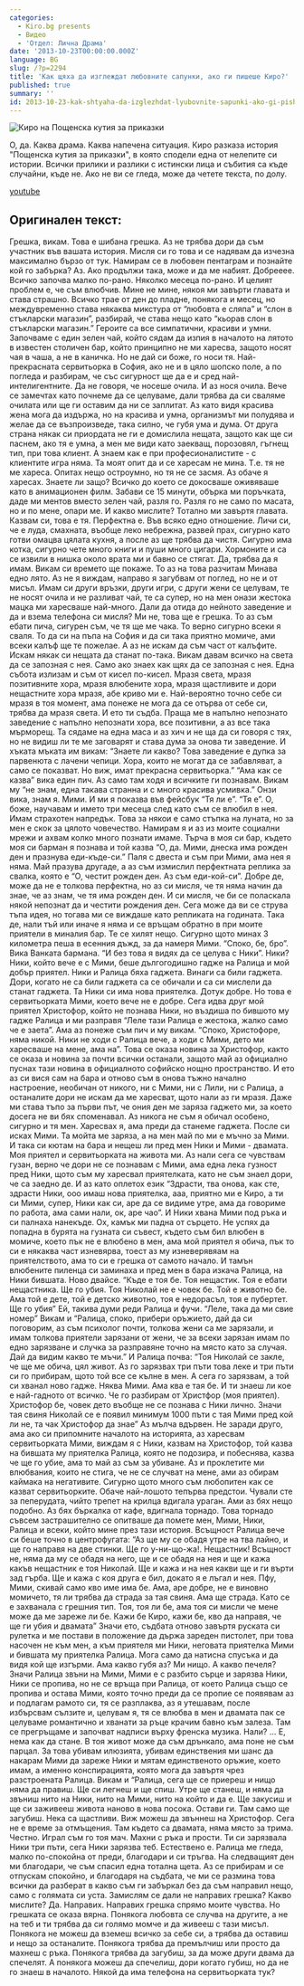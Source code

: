```yaml
---
categories:
  - Kiro.bg presents
  - Видео
  - 'Отдел: Лична Драма'
date: '2013-10-23T00:00:00.000Z'
language: BG
slug: /?p=2294
title: 'Как щяха да изглеждат любовните сапунки, ако ги пишеше Киро?'
published: true
summary: ''
id: 2013-10-23-kak-shtyaha-da-izglezhdat-lyubovnite-sapunki-ako-gi-pisheshe-kiro
---
```


![Киро на Пощенска кутия за приказки](https://raw.githubusercontent.com/kirilchristov/blog_images/main/2013/10/1273838_535694116506650_1785131395_o.jpg)

 О, да. Каква драма. Каква напечена ситуация. Киро разказа история "Пощенска кутия за приказки", в която сподели една от нелепите си истории. Всички прилики и разлики с истински лица и събития са къде случайни, къде не. Ако не ви се гледа, може да четете текста, по долу.

[youtube](https://www.youtube.com/watch?v=Wk4Prz73-es)

## Оригинален текст:


Грешка, викам. Това е шибана грешка. Аз не трябва дори да съм участник във вашата история. Мисля си го това и се надявам да изчезна максимално бързо от тук. Намирам се в любовен пентаграм и познайте кой го забърка? Аз. Ако продължи така, може и да ме набият. Добрееее. Всичко започва малко по-рано. Няколко месеца по-рано. И целият проблем е, че съм влюбчив. Мине не мине, някоя ми завърти главата и става страшно. Всичко трае от ден до пладне, понякога и месец, но междувременно става някаква микстура от “любовта е сляпа” и “слон в стъкларски магазин”, разбирай, че става нещо като “кьорав слон в стъкларски магазин.” Героите са все симпатични, красиви и умни. Започваме с един зелен чай, който сядам да изпия в началото на лятото в известен столичен бар, който принципно не ми харесва, защото носят чая в чаша, а не в каничка. Но не дай си боже, го носи тя. Най-прекрасната сервитьорка в София, ако не и в цяло шопско поле, а по погледа и разбирам, че със сигурност ще да е и сред най-интелигентните. Да не говоря, че носеше очила. И аз нося очила. Вече се замечтах като почнеме да се целуваме, дали трябва да си сваляме очилата или ще ги оставим да ни се заплитат. Аз като видя красива жена мога да издържа, но на красива и умна, организмът ми полудява и желае да се възпроизведе, така силно, че губя ума и дума. От друга страна някак си приордата не ги е домислила нещата, защото как ще си паснем, ако тя е умна, а мен ме види като заекващ, порозовял, гъгнещ тип, при това клиент. А знаем как е при професионалистите - с клиентите игра няма. Та моят опит да и се харесам не мина. Т.е. тя не ме хареса. Опитах нещо остроумно, но тя не се засмя. Аз обаче я харесах. Знаете ли защо? Всичко до което се докосваше оживяваше като в анимационен филм. Забави се 15 минути, обърка ми поръчката, даде ми ментов вместо зелен чай, разля го. Разля го не само по масата, но и по мене, опари ме. И какво мислите? Тотално ми завъртя главата. Казвам си, това е тя. Перфектна е. Във всяко едно отношение. Личи си, че е луда, смахната, въобще леко небрежна, развей прах, сигурно като готви омацва цялата кухня, а после аз ще трябва да чистя. Сигурно има котка, сигурно чете много книги и пуши много цигари. Хормоните и са се извили в нишка около врата ми и бавно се стягат. Да, трябва да я имам. Викам си времето ще покаже. То аз на това разчитам Минава едно лято. Аз не я виждам, направо я загубвам от поглед, но не и от мисъл. Имам си други връзки, други игри, с други жени се целувам, те не носят очила и не разливат чай, те са супер, но на мен онази жестока мацка ми харесваше най-много. Дали да отида до нейното заведение и да и взема телефона си мисля? Ми не, това ще е грешка. То аз съм ебати пича, сигурен съм, че тя ще ме чака. То верно сигурно всеки я сваля. То да си на пъпа на София и да си така приятно момиче, ами всеки калъф ще те пожелае. А аз не искам да съм част от калъфите. Искам някак си нещата да станат по-така. Викам давам всичко на света да се запозная с нея. Само ако знаех как щях да се запозная с нея. Една събота излизам и съм от кисел по-кисел. Мразя света, мразя позитивните хора, мразя влюбените хора, мразя щастливите и дори нещастните хора мразя, абе криво ми е. Най-вероятно точно себе си мразя в тоя момент, ама понеже не мога да се отърва от себе си, трябва да мразя света. И ето ти съдба. Праща ме в напълно непознато заведение с напълно непознати хора, все позитивни, а аз все така мърморещ. Та сядаме на една маса и аз хич и не ща да си говоря с тях, но не видиш ли те ме заговарят и става дума за онова ти заведение. И хъката мъката им викам: “Знаете ли какво? Това заведение е дупка за парвенюта с лачени чепици. Хора, които не могат да се забавляват, а само се показват. Но виж, имат прекрасна сервитьорка.” “Ама как се казва” вика един пич. Аз само там ходя и всичките ги познавам. Викам му “не знам, една такава странна и с много красива усмивка.” Онзи вика, знам я. Мими. И ми я показва във фейсбук “Тя ли е”. “Тя е”. О, боже, научавам и името три месеца след като съм се влюбил в нея. Имам страхотен напредък. Това за някои е само стъпка на луната, но за мен е скок за цялото човечество. Намирам я и аз из моите социални мрежи и ахвам колко много познати имаме. Търча в моя си бар, където моя си барман я познава и той казва “О, да. Мими, днеска има рожден ден и празнува еди-къде-си.” Паля с двеста и съм при Мими, ама нея я няма. Май празува другаде, а аз съм измислил перфектната реплика за свалка, която е “О, честит рожден ден. Аз съм еди-кой-си”. Добре де, може да не е толкова перфектна, но аз си мисля, че тя няма начин да знае, че аз знам, че тя има рожден ден. И си мисля, че би се поласкала някой непознат да и честити рождения ден. Сега може да ви се струва тъпа идея, но тогава ми се виждаше като репликата на годината. Така де, нали тъй или иначе я няма и се връщам обратно в при моите приятели в миналия бар. Те се хилят нещо. Сигурно щото минах 3 километра пеша в есенния дъжд, за да намеря Мими. “Споко, бе, бро”. Вика Ванката бармана. “И без това я видях да се целува с Ники”. Ники? Ники, който вече е с Мими, беше дългогодишно гадже на Ралица и мой добър приятел. Ники и Ралица бяха гаджета. Винаги са били гаджета. Дори, когато не са били гаджета са се обичали и са си мислели да станат гаджета. Та Ники си има нова приятелка. Дотук добре. Но това е сервитьорката Мими, което вече не е добре. Сега идва друг мой приятел Христофор, който не познава Ники, но въздиша по бившото му гадже Ралица и ми разправя “Леле тази Ралица е жестока, жалко само че е заета”. Ама аз понеже съм пич и му викам. “Споко, Христофоре, няма никой. Ники не ходи с Ралица вече, а ходи с Мими, дето ми харесваше на мене, ама на”. Това се оказа новина за Христофор, както се оказа и новина за почти всички останали, защото май аз официално пуснах тази новина в официалното софийско нощно пространство. И ето аз си вися сам на бара и отново съм в онова тъжно начално настроение, необичан от никого, ни с Мими, ни с Лили, ни с Ралица, а останалите дори не искам да ме харесват, щото нали аз ги мразя. Даже ми става тъпо за първи път, че ония ден ме заряза гаджето ми, за което досега не ви бях споменавал. Аз никога не съм я обичал особено, сигурно и тя мен. Харесвах я, ама преди да станеме гаджета. После си исках Мими. Та мойта ме заряза, а на мен май по ми е мъчно за Мими. И така си кютам на бара и нещеш ли пред мен Ники и Мими - двамата. Моя приятел и сервитьорката на живота ми. Аз нали сега се чувствам гузан, верно че дори не се познавам с Мими, ама една лека гузност пред Ники, щото съм му харесвал приятелката, като не съм знаел дори, че са заедно де. И аз като оплетох език “Здрасти, тва онова, как сте, здрасти Ники, ооо имаш нова приятелка, ааа, приятно ми е Киро, а ти си Мими, супер, Ники как си, аре да се видиме утре, ама да говориме по работа, ама сами нали, ок, аре чао”. И Ники хвана Мими под ръка и си палнаха нанекъде. Ох, камък ми падна от сърцето. Не успях да попадна в бурята на гузната си съвест, където съм бил влюбен в момиче, което пък не е влюбено в мен, ама мой приятел я обича, пък то си е някаква част изневярва, тоест аз му изневерявяам на приятелството, ама то си е грешка от самото начало. И тамън влюбените пиленца си заминаха и пред мен в бара изкача Ралица, на Ники бившата. Ново двайсе. “Къде е тоя бе. Тоя нещастик. Тоя е ебати нещастника. Ще го убия. Тоя Николай не е човек бе. Той е животно бе. Ама той е дете, той е детско животно, тоя е недорасъл, тоя е пубертет. Ще го убия” Ей, такива думи реди Ралица и фучи. “Леле, така да ми свие номер” Викам и “Ралица, споко, прибери оръжието, дай да си поговорим, аз съм психолог почти, толкова жени са ме зарязали, и имам толкова приятели зарязани от жени, че за всеки зарязан имам по едно зарязване и случка за разправяне точно на място като за случая. Дай да видим какво те мъчи.” И Ралица почва: “Тоя Николай се закле, че ще ме обича, цял живот. Аз го зарязвах три пъти това леке и три пъти си го прибирам, щото той все се кълне в мен. А сега го зарязвам, а той си хванал ново гадже. Няква Мими. Ама ква е тая бе. И ти знаеш ли кое е най-гадното от всичко. Че го разбирам от Христфор (моя приятел). Христофор бе, човек дето въобще не се познава с Ники лично. Значи тая свиня Николай се е появил минимум 1000 пъти с тая Мими пред кой ли не, та чак Христофор да знае” Аз мълча вдървен. Не заради друго, ама ако си припомните началото на историята, аз харесвам сервитьорката Мими, виждам я с Ники, казвам на Христофор, той казва на бившата му приятелка Ралица, която не подозира, и побеснява, казва че ще го убие, ама то май аз съм за убиване. Аз и проклетите ми влюбвания, които не стига, че не се случват на мене, ами аз обирам каймака на негативите. Сигурно щото много съм любопитен как се казват сервитьорките. Обаче най-лошото тепърва предстои. Чували сте за пеперудата, чийто трепет на крилца вдигала ураган. Ами аз бях нещо подобно. Аз бях бъркалка от кафе, вдигнала торнадо. Това торнадо съвсем застрашително се опитваше да помете мен, Мими, Ники, Ралица и всеки, който мине през тази история. Всъщност Ралица вече си беше точно в центрофугата: “Аз ще му се обадя утре на тва лайно, и ще го направя на две стинки. Ще го у-ни-що-жа!. Нещастник! Всъщност не, няма да му се обадя на него, ще и се обадя на нея и ще и кажа какъв нещастник е тоя Николай. Ще и кажа и на нея какви ще и ги върти зад гърба. Ще и кажа с коя друга е бил, докато я е лъгал и нея. Пфу, Мими, скивай само кво име има бе. Ама, аре добре, не е виновно момичето, тя ли трябва да страда за тая свиня. Ама ще страда. Като се е захванала с грешния тип. Тоя, тоя ли бе, ама тоя си мисли че мене може да ме зареже ли бе. Кажи бе Киро, кажи бе, кво да направя, че ще ги убия и двамата” Значи ето, съдбата отново завъртя руската си рулетка и ме постави в положение да държа зареден пистолет, при това насочен не към мен, а към приятеля ми Ники, неговата приятелка Мими и бившата му приятелка Ралица. Мога само да натисна спусъка и да видя кой ще изгърми. Ама какво губя аз? Ми нищо. А какво печеля? Значи Ралица звъни на Мими, Мими е с разбито сърце и зарязва Ники, Ники се пропива, но не се връща при Ралица, от което Ралица също се пропива и остава Мими, която точно преди да се пропие се появявам аз и подлагам рамото си, тя се разплаква, аз я утешавам, после избърсвам сълзите и, целувам я, тя се влюбва в мен и двамата пак се целуваме романтично и хванати за ръце крачим бавно към залеза. Там се прегръщаме и започват надписи върху френска музика. Нали? ... Е, нема как да стане. В тоя живот може да съм дрънкало, ама поне не съм парцал. За това убивам илюзията, убивам единствения ми шанс да накарам Мими да зареже Ники и мятам единственото оръжие, което имам, а именно конспирацията, която мога да завъртя чрез разстроената Ралица. Викам и “Ралица, сега ще се приереш и нищо няма да правиш. Ще си легнеш и ще спиш. Утре ще станеш, и няма да звъниш нито на Ники, нито на Мими, нито на който и да е. Ще закусиш и ще си заживееш живота наново в нова посока. Остави ги. Там само ще загубиш. Нека са щастливи. Виж можеш да звъннеш на Христофор. Сега не е време за отмъщения. Там където са двамата, няма място за трима. Честно. Играл съм го тоя мач. Махни с ръка и прости. Ти си зарязвала Ники три пъти, сега Ники зарязва теб. Естествено е. Ралица ме гледа, малко по-спокойна от преди, благодари и си тръгва. На следващият ден ми благодари, че съм спасил една тотална щета. Аз се прибирам и се отпускам спокойно, и благодаря на съдбата, че ми се размина това всички да разберат в какво съм ги забъркал без да съм направил нещо, само с голямата си уста. Замислям се дали не направих грешка? Какво мислите? Да. Направих. Направих грешка спрямо моите чувства. Но грешката се оказа вярна. Понякога любовта се случва на другите, а не на теб и ти трябва да си голямо момче и да живееш с тази мисъл. Понякога не можеш да вземеш всичко за себе си, а трябва да оставиш и нещо за останалите. Понякога трябва да премълчиш или просто да махнеш с ръка. Понякога трябва да загубиш, за да може други двама да спечелят. А понякога можеш да спечелиш, дори когато губиш, но да не го знаеш в началото. Някой да има телефона на сервитьорката тук?
